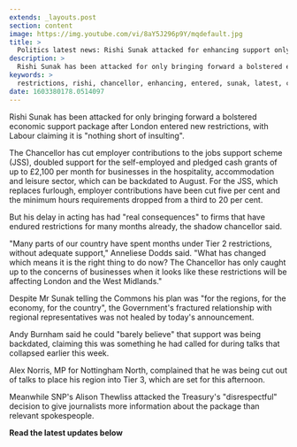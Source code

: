 ```yaml
--- 
extends: _layouts.post 
section: content 
image: https://img.youtube.com/vi/8aY5J296p9Y/mqdefault.jpg 
title: > 
  Politics latest news: Rishi Sunak attacked for enhancing support only after London entered Tier 2 
description: > 
  Rishi Sunak has been attacked for only bringing forward a bolstered economic support package after London entered new restrictions, with Labour claiming it is "nothing short of insulting".But his delay in acting has had "real consequences" to firms that have endured restrictions for many months already, the shadow chancellor said."Many parts of our country have spent months under Tier 2 restrictions, without adequate support," Anneliese Dodds said.The Chancellor has only caught up to the concerns of businesses when it looks like these restrictions will be affecting London and the West Midlands."Meanwhile SNP's Alison Thewliss attacked the Treasury's "disrespectful" decision to give journalists more information about the package than relevant spokespeople. 
keywords: > 
  restrictions, rishi, chancellor, enhancing, entered, sunak, latest, cut, london, talks, months, attacked, package, politics, tier, support 
date: 1603380178.0514097 
--- 
```

<div> 
<p>Rishi Sunak has been attacked for only bringing forward a bolstered economic support package after London entered new restrictions, with Labour claiming it is "nothing short of insulting".&#160;</p>
<p>The Chancellor has cut employer contributions to the jobs support scheme (JSS), doubled support for the self-employed and pledged cash grants of up to &#163;2,100 per month&#160;for businesses in the hospitality, accommodation and leisure sector, which can be backdated to August.&#160;For the JSS, which replaces furlough, employer contributions have been cut&#160;five per cent and the minimum hours requirements dropped from a third to 20 per cent.&#160;</p>
<p>But his delay in acting has had "real consequences" to firms that have endured restrictions for many months already, the shadow chancellor said.</p>
<p>"Many parts of our country have spent months under Tier 2 restrictions, without adequate support," Anneliese Dodds said.&#160;"What has changed which means it is the right thing to do now? The Chancellor has only caught up to the concerns of businesses when it looks like these restrictions will be affecting London and the West Midlands."</p>
<p>Despite Mr Sunak telling the Commons&#160;his plan was "for the regions, for the economy, for the country", the Government's fractured relationship with regional representatives was not healed by today's announcement.&#160;</p>
<p>Andy Burnham said he could "barely believe" that support was being backdated, claiming this was something he had called for during talks that collapsed earlier this week.&#160;</p>
<p>Alex Norris, MP for Nottingham North, complained that he was being cut out of talks to place his region into Tier 3, which are set for this afternoon.&#160;</p>
<p>Meanwhile SNP's Alison Thewliss attacked the Treasury's "disrespectful" decision to give journalists more information about the package than relevant spokespeople.&#160;</p>
<p>&#8203;<strong>Read the latest updates below</strong></p>
</div>